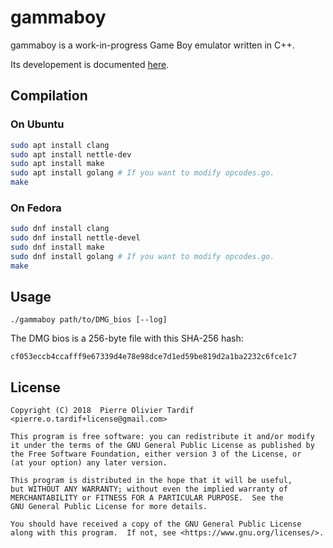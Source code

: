 # gammaboy

gammaboy is a work-in-progress Game Boy emulator written in C++.

Its developement is documented [here](https://potardif.github.io/).

## Compilation

### On Ubuntu

```bash
sudo apt install clang
sudo apt install nettle-dev
sudo apt install make
sudo apt install golang # If you want to modify opcodes.go.
make
```

### On Fedora

```bash
sudo dnf install clang
sudo dnf install nettle-devel
sudo dnf install make
sudo dnf install golang # If you want to modify opcodes.go.
make
```

## Usage

```
./gammaboy path/to/DMG_bios [--log]
```

The DMG bios is a 256-byte file with this SHA-256 hash:

```
cf053eccb4ccafff9e67339d4e78e98dce7d1ed59be819d2a1ba2232c6fce1c7
```

## License

```
Copyright (C) 2018  Pierre Olivier Tardif <pierre.o.tardif+license@gmail.com>

This program is free software: you can redistribute it and/or modify
it under the terms of the GNU General Public License as published by
the Free Software Foundation, either version 3 of the License, or
(at your option) any later version.

This program is distributed in the hope that it will be useful,
but WITHOUT ANY WARRANTY; without even the implied warranty of
MERCHANTABILITY or FITNESS FOR A PARTICULAR PURPOSE.  See the
GNU General Public License for more details.

You should have received a copy of the GNU General Public License
along with this program.  If not, see <https://www.gnu.org/licenses/>.
```
